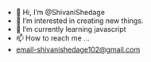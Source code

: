 - 👋 Hi, I’m @ShivaniShedage
- 👀 I’m interested in creating new things.
- 🌱 I’m currently learning javascript
- 📫 How to reach me ...
- email-shivanishedage102@gmail.com 

<!---
ShivaniShedage/ShivaniShedage is a ✨ special ✨ repository because its `README.md` (this file) appears on your GitHub profile.
You can click the Preview link to take a look at your changes.
--->
